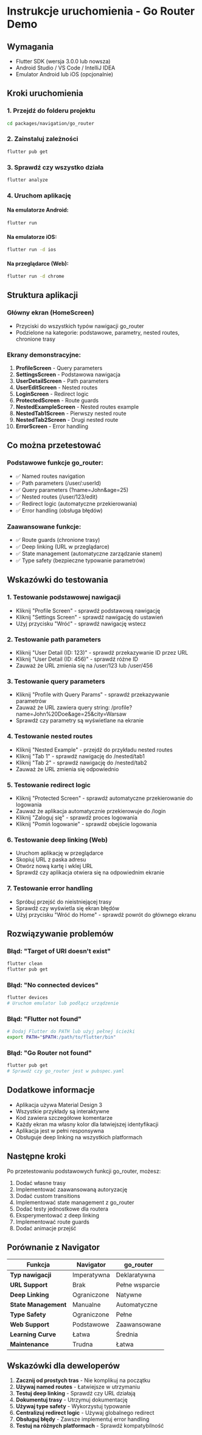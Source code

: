 # Instrukcje uruchomienia - Go Router Demo

## Wymagania
- Flutter SDK (wersja 3.0.0 lub nowsza)
- Android Studio / VS Code / IntelliJ IDEA
- Emulator Android lub iOS (opcjonalnie)

## Kroki uruchomienia

### 1. Przejdź do folderu projektu
```bash
cd packages/navigation/go_router
```

### 2. Zainstaluj zależności
```bash
flutter pub get
```

### 3. Sprawdź czy wszystko działa
```bash
flutter analyze
```

### 4. Uruchom aplikację

#### Na emulatorze Android:
```bash
flutter run
```

#### Na emulatorze iOS:
```bash
flutter run -d ios
```

#### Na przeglądarce (Web):
```bash
flutter run -d chrome
```

## Struktura aplikacji

### Główny ekran (HomeScreen)
- Przyciski do wszystkich typów nawigacji go_router
- Podzielone na kategorie: podstawowe, parametry, nested routes, chronione trasy

### Ekrany demonstracyjne:
1. **ProfileScreen** - Query parameters
2. **SettingsScreen** - Podstawowa nawigacja
3. **UserDetailScreen** - Path parameters
4. **UserEditScreen** - Nested routes
5. **LoginScreen** - Redirect logic
6. **ProtectedScreen** - Route guards
7. **NestedExampleScreen** - Nested routes example
8. **NestedTab1Screen** - Pierwszy nested route
9. **NestedTab2Screen** - Drugi nested route
10. **ErrorScreen** - Error handling

## Co można przetestować

### Podstawowe funkcje go_router:
- ✅ Named routes navigation
- ✅ Path parameters (/user/:userId)
- ✅ Query parameters (?name=John&age=25)
- ✅ Nested routes (/user/123/edit)
- ✅ Redirect logic (automatyczne przekierowania)
- ✅ Error handling (obsługa błędów)

### Zaawansowane funkcje:
- ✅ Route guards (chronione trasy)
- ✅ Deep linking (URL w przeglądarce)
- ✅ State management (automatyczne zarządzanie stanem)
- ✅ Type safety (bezpieczne typowanie parametrów)

## Wskazówki do testowania

### 1. Testowanie podstawowej nawigacji
- Kliknij "Profile Screen" - sprawdź podstawową nawigację
- Kliknij "Settings Screen" - sprawdź nawigację do ustawień
- Użyj przycisku "Wróć" - sprawdź nawigację wstecz

### 2. Testowanie path parameters
- Kliknij "User Detail (ID: 123)" - sprawdź przekazywanie ID przez URL
- Kliknij "User Detail (ID: 456)" - sprawdź różne ID
- Zauważ że URL zmienia się na /user/123 lub /user/456

### 3. Testowanie query parameters
- Kliknij "Profile with Query Params" - sprawdź przekazywanie parametrów
- Zauważ że URL zawiera query string: /profile?name=John%20Doe&age=25&city=Warsaw
- Sprawdź czy parametry są wyświetlane na ekranie

### 4. Testowanie nested routes
- Kliknij "Nested Example" - przejdź do przykładu nested routes
- Kliknij "Tab 1" - sprawdź nawigację do /nested/tab1
- Kliknij "Tab 2" - sprawdź nawigację do /nested/tab2
- Zauważ że URL zmienia się odpowiednio

### 5. Testowanie redirect logic
- Kliknij "Protected Screen" - sprawdź automatyczne przekierowanie do logowania
- Zauważ że aplikacja automatycznie przekierowuje do /login
- Kliknij "Zaloguj się" - sprawdź proces logowania
- Kliknij "Pomiń logowanie" - sprawdź obejście logowania

### 6. Testowanie deep linking (Web)
- Uruchom aplikację w przeglądarce
- Skopiuj URL z paska adresu
- Otwórz nową kartę i wklej URL
- Sprawdź czy aplikacja otwiera się na odpowiednim ekranie

### 7. Testowanie error handling
- Spróbuj przejść do nieistniejącej trasy
- Sprawdź czy wyświetla się ekran błędów
- Użyj przycisku "Wróć do Home" - sprawdź powrót do głównego ekranu

## Rozwiązywanie problemów

### Błąd: "Target of URI doesn't exist"
```bash
flutter clean
flutter pub get
```

### Błąd: "No connected devices"
```bash
flutter devices
# Uruchom emulator lub podłącz urządzenie
```

### Błąd: "Flutter not found"
```bash
# Dodaj Flutter do PATH lub użyj pełnej ścieżki
export PATH="$PATH:/path/to/flutter/bin"
```

### Błąd: "Go Router not found"
```bash
flutter pub get
# Sprawdź czy go_router jest w pubspec.yaml
```

## Dodatkowe informacje

- Aplikacja używa Material Design 3
- Wszystkie przykłady są interaktywne
- Kod zawiera szczegółowe komentarze
- Każdy ekran ma własny kolor dla łatwiejszej identyfikacji
- Aplikacja jest w pełni responsywna
- Obsługuje deep linking na wszystkich platformach

## Następne kroki

Po przetestowaniu podstawowych funkcji go_router, możesz:
1. Dodać własne trasy
2. Implementować zaawansowaną autoryzację
3. Dodać custom transitions
4. Implementować state management z go_router
5. Dodać testy jednostkowe dla routera
6. Eksperymentować z deep linking
7. Implementować route guards
8. Dodać animacje przejść

## Porównanie z Navigator

| Funkcja | Navigator | go_router |
|---------|-----------|-----------|
| **Typ nawigacji** | Imperatywna | Deklaratywna |
| **URL Support** | Brak | Pełne wsparcie |
| **Deep Linking** | Ograniczone | Natywne |
| **State Management** | Manualne | Automatyczne |
| **Type Safety** | Ograniczone | Pełne |
| **Web Support** | Podstawowe | Zaawansowane |
| **Learning Curve** | Łatwa | Średnia |
| **Maintenance** | Trudna | Łatwa |

## Wskazówki dla deweloperów

1. **Zacznij od prostych tras** - Nie komplikuj na początku
2. **Używaj named routes** - Łatwiejsze w utrzymaniu
3. **Testuj deep linking** - Sprawdź czy URL działają
4. **Dokumentuj trasy** - Utrzymuj dokumentację
5. **Używaj type safety** - Wykorzystuj typowanie
6. **Centralizuj redirect logic** - Używaj globalnego redirect
7. **Obsługuj błędy** - Zawsze implementuj error handling
8. **Testuj na różnych platformach** - Sprawdź kompatybilność

